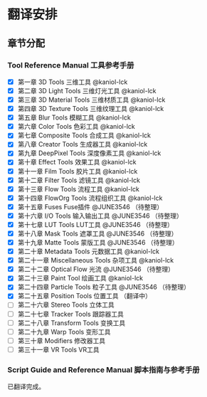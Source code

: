 # 翻译安排

## 章节分配

### Tool Reference Manual 工具参考手册

 - [x] 第一章 3D Tools 三维工具 @kaniol-lck 
 - [x] 第二章 3D Light Tools 三维灯光工具 @kaniol-lck 
 - [x] 第三章 3D Material Tools 三维材质工具 @kaniol-lck 
 - [x] 第四章 3D Texture Tools 三维纹理工具 @kaniol-lck 
 - [x] 第五章 Blur Tools 模糊工具 @kaniol-lck 
 - [x] 第六章 Color Tools 色彩工具 @kaniol-lck 
 - [x] 第七章 Composite Tools 合成工具 @kaniol-lck
 - [x] 第八章 Creator Tools 生成器工具 @kaniol-lck
 - [x] 第九章 DeepPixel Tools 深度像素工具 @kaniol-lck
 - [x] 第十章 Effect Tools 效果工具 @kaniol-lck
 - [x] 第十一章 Film Tools 胶片工具 @kaniol-lck
 - [x] 第十二章 Filter Tools 滤镜工具 @kaniol-lck
 - [x] 第十三章 Flow Tools 流程工具 @kaniol-lck
 - [x] 第十四章 FlowOrg Tools 流程组织工具 @kaniol-lck
 - [x] 第十五章 Fuses Fuse插件 @JUNE3546 （待整理）
 - [x] 第十六章 I/O Tools 输入输出工具 @JUNE3546 （待整理）
 - [x] 第十七章 LUT Tools LUT工具 @JUNE3546 （待整理）
 - [x] 第十八章 Mask Tools 遮罩工具 @JUNE3546 （待整理）
 - [x] 第十九章 Matte Tools 蒙版工具 @JUNE3546 （待整理）
 - [x] 第二十章 Metadata Tools 元数据工具 @kaniol-lck
 - [x] 第二十一章 Miscellaneous Tools 杂项工具 @kaniol-lck
 - [x] 第二十二章 Optical Flow 光流 @JUNE3546 （待整理）
 - [x] 第二十三章 Paint Tool 绘画工具 @kaniol-lck
 - [x] 第二十四章 Particle Tools 粒子工具 @JUNE3546 （待整理）
 - [x] 第二十五章 Position Tools 位置工具 （翻译中）
 - [ ] 第二十六章 Stereo Tools 立体工具 
 - [ ] 第二十七章 Tracker Tools 跟踪器工具 
 - [ ] 第二十八章 Transform Tools 变换工具 
 - [ ] 第二十九章 Warp Tools 变形工具 
 - [ ] 第三十章 Modifiers 修改器工具 
 - [ ] 第三十一章 VR Tools VR工具 

### Script Guide and Reference Manual 脚本指南与参考手册

已翻译完成。